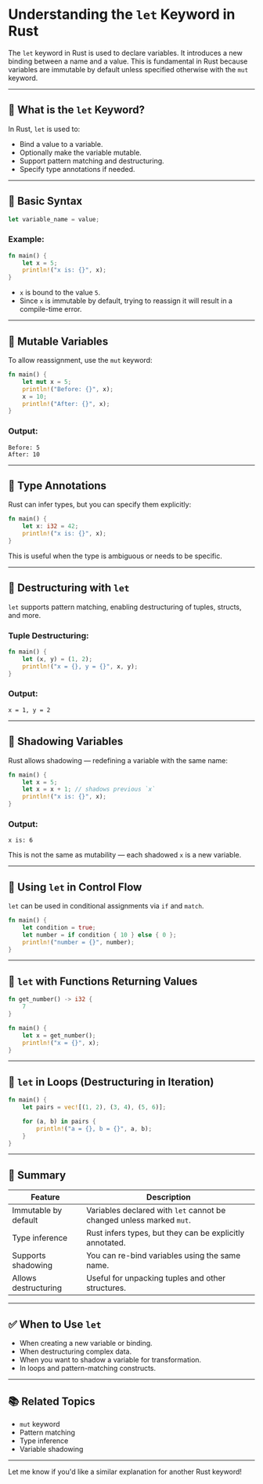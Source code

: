 # Understanding the `let` Keyword in Rust

The `let` keyword in Rust is used to declare variables. It introduces a new binding between a name and a value. This is fundamental in Rust because variables are immutable by default unless specified otherwise with the `mut` keyword.

---

## 🧠 What is the `let` Keyword?

In Rust, `let` is used to:

- Bind a value to a variable.
- Optionally make the variable mutable.
- Support pattern matching and destructuring.
- Specify type annotations if needed.

---

## 🔧 Basic Syntax

```rust
let variable_name = value;
```

### Example:

```rust
fn main() {
    let x = 5;
    println!("x is: {}", x);
}
```

- `x` is bound to the value `5`.
- Since `x` is immutable by default, trying to reassign it will result in a compile-time error.

---

## 🔧 Mutable Variables

To allow reassignment, use the `mut` keyword:

```rust
fn main() {
    let mut x = 5;
    println!("Before: {}", x);
    x = 10;
    println!("After: {}", x);
}
```

### Output:
```
Before: 5
After: 10
```

---

## 🔧 Type Annotations

Rust can infer types, but you can specify them explicitly:

```rust
fn main() {
    let x: i32 = 42;
    println!("x is: {}", x);
}
```

This is useful when the type is ambiguous or needs to be specific.

---

## 🔧 Destructuring with `let`

`let` supports pattern matching, enabling destructuring of tuples, structs, and more.

### Tuple Destructuring:

```rust
fn main() {
    let (x, y) = (1, 2);
    println!("x = {}, y = {}", x, y);
}
```

### Output:
```
x = 1, y = 2
```

---

## 🔧 Shadowing Variables

Rust allows shadowing — redefining a variable with the same name:

```rust
fn main() {
    let x = 5;
    let x = x + 1; // shadows previous `x`
    println!("x is: {}", x);
}
```

### Output:
```
x is: 6
```

This is not the same as mutability — each shadowed `x` is a new variable.

---

## 🔧 Using `let` in Control Flow

`let` can be used in conditional assignments via `if` and `match`.

```rust
fn main() {
    let condition = true;
    let number = if condition { 10 } else { 0 };
    println!("number = {}", number);
}
```

---

## 🔧 `let` with Functions Returning Values

```rust
fn get_number() -> i32 {
    7
}

fn main() {
    let x = get_number();
    println!("x = {}", x);
}
```

---

## 🔧 `let` in Loops (Destructuring in Iteration)

```rust
fn main() {
    let pairs = vec![(1, 2), (3, 4), (5, 6)];

    for (a, b) in pairs {
        println!("a = {}, b = {}", a, b);
    }
}
```

---

## 🧠 Summary

| Feature             | Description |
|---------------------|-------------|
| Immutable by default | Variables declared with `let` cannot be changed unless marked `mut`. |
| Type inference       | Rust infers types, but they can be explicitly annotated. |
| Supports shadowing   | You can re-bind variables using the same name. |
| Allows destructuring | Useful for unpacking tuples and other structures. |

---

## ✅ When to Use `let`

- When creating a new variable or binding.
- When destructuring complex data.
- When you want to shadow a variable for transformation.
- In loops and pattern-matching constructs.

---

## 📚 Related Topics

- `mut` keyword
- Pattern matching
- Type inference
- Variable shadowing

---

Let me know if you'd like a similar explanation for another Rust keyword!

